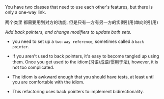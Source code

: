 You have two classes that need to use each other's features, but there is only a one-way link.

两个类里 都需要用到对方的功能, 但是只有一方有另一方的实例引用(单向的引用)

*Add back pointers, and change modifiers to update both sets.*

+ you need to set up a `two-way reference`, sometimes called a `back pointer`.

+ If you aren't used to back pointers, it's easy to become tangled up using them. Once you get used to the idiom(习语/成语/惯用于法), however, it is not too complicated.

+ The idiom is awkward enough that you should have tests, at least until you are comfortable with the idiom.

+ This refactoring uses back pointers to implement bidirectionality.
